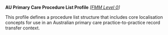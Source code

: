 **AU Primary Care Procedure List Profile** *[[FMM Level 0](guidance.html)]*

This profile defines a procedure list structure that includes core localisation concepts for use in an Australian primary care practice-to-practice record transfer context.


